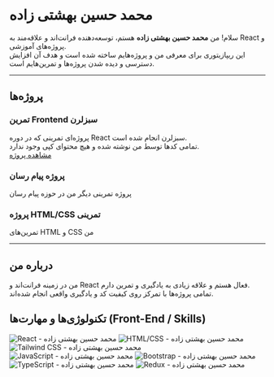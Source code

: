 # محمد حسین بهشتی زاده

سلام! من **محمد حسین بهشتی زاده** هستم، توسعه‌دهنده فرانت‌اند و علاقه‌مند به React و پروژه‌های آموزشی.  
این ریپازیتوری برای معرفی من و پروژه‌هایم ساخته شده است و هدف آن افزایش دسترسی و دیده شدن پروژه‌ها و تمرین‌هایم است.

---

## پروژه‌ها

### تمرین Frontend سبزلرن

پروژه‌ای تمرینی که در دوره React سبزلرن انجام شده است.  
تمامی کدها توسط من نوشته شده و هیچ محتوای کپی وجود ندارد.  
[مشاهده پروژه](https://github.com/codedByBz/practice-sabzlearn-react)

### پروژه پیام رسان

پروژه تمرینی دیگر من در حوزه پیام رسان

### پروژه HTML/CSS تمرینی

تمرین‌های HTML و CSS من

---

## درباره من

من در زمینه فرانت‌اند و React فعال هستم و علاقه زیادی به یادگیری و تمرین دارم.  
تمامی پروژه‌ها با تمرکز روی کیفیت کد و یادگیری واقعی انجام شده‌اند.

## تکنولوژی‌ها و مهارت‌ها (Front-End / Skills)

![React - محمد حسین بهشتی زاده](https://img.shields.io/badge/-React-61DAFB?logo=react&logoColor=000)
![HTML/CSS - محمد حسین بهشتی زاده](https://img.shields.io/badge/-HTML%2FCSS-E34F26?logo=html5&logoColor=fff)
![Tailwind CSS - محمد حسین بهشتی زاده](https://img.shields.io/badge/-TailwindCSS-06B6D4?logo=tailwindcss&logoColor=fff)
![JavaScript - محمد حسین بهشتی زاده](https://img.shields.io/badge/-JavaScript-F7DF1E?logo=javascript&logoColor=000)
![Bootstrap - محمد حسین بهشتی زاده](https://img.shields.io/badge/-Bootstrap-7952B3?logo=bootstrap&logoColor=fff)
![TypeScript - محمد حسین بهشتی زاده](https://img.shields.io/badge/-TypeScript-3178C6?logo=typescript&logoColor=fff)
![Redux - محمد حسین بهشتی زاده](https://img.shields.io/badge/-Redux-764ABC?logo=redux&logoColor=fff)
